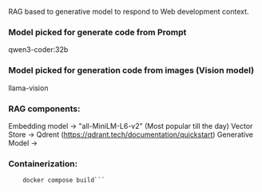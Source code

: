 RAG based to generative model to respond to Web development context.

### Model picked for generate code from Prompt
qwen3-coder:32b

### Model picked for generation code from images (Vision model)
llama-vision

### RAG components:
Embedding model -> "all-MiniLM-L6-v2" (Most popular till the day)
Vector Store    -> Qdrent (https://qdrant.tech/documentation/quickstart)
Generative Model -> 

### Containerization:
```// Make sure docker installed
    docker compose build```
